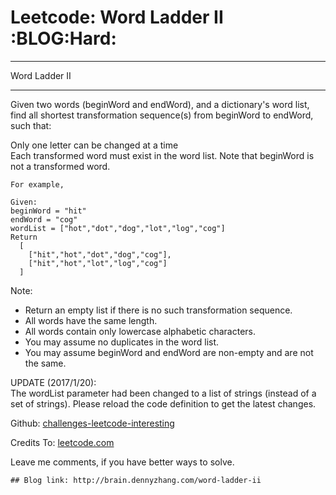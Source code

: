 # Leetcode: Word Ladder II     :BLOG:Hard:


---

Word Ladder II  

---

Given two words (beginWord and endWord), and a dictionary's word list, find all shortest transformation sequence(s) from beginWord to endWord, such that:  

Only one letter can be changed at a time  
Each transformed word must exist in the word list. Note that beginWord is not a transformed word.  

    For example,
    
    Given:
    beginWord = "hit"
    endWord = "cog"
    wordList = ["hot","dot","dog","lot","log","cog"]
    Return
      [
        ["hit","hot","dot","dog","cog"],
        ["hit","hot","lot","log","cog"]
      ]

Note:  
-   Return an empty list if there is no such transformation sequence.
-   All words have the same length.
-   All words contain only lowercase alphabetic characters.
-   You may assume no duplicates in the word list.
-   You may assume beginWord and endWord are non-empty and are not the same.

UPDATE (2017/1/20):  
The wordList parameter had been changed to a list of strings (instead of a set of strings). Please reload the code definition to get the latest changes.  

Github: [challenges-leetcode-interesting](https://github.com/DennyZhang/challenges-leetcode-interesting/tree/master/word-ladder-ii)  

Credits To: [leetcode.com](https://leetcode.com/problems/word-ladder-ii/description/)  

Leave me comments, if you have better ways to solve.  

    ## Blog link: http://brain.dennyzhang.com/word-ladder-ii